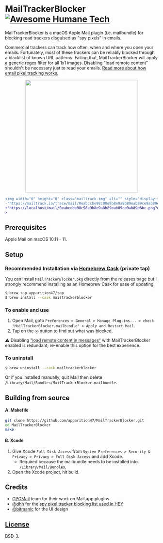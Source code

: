 # MailTrackerBlocker [![Awesome Humane Tech](https://raw.githubusercontent.com/humanetech-community/awesome-humane-tech/main/humane-tech-badge.svg?sanitize=true)](https://github.com/humanetech-community/awesome-humane-tech)

MailTrackerBlocker is a macOS Apple Mail plugin (i.e. mailbundle) for blocking read trackers disguised as "spy pixels" in emails.

Commercial trackers can track how often, when and where you open your emails. Fortunately, most of these trackers can be reliably blocked through a blacklist of known URL patterns. Failing that, MailTrackerBlocker will apply a generic regex filter for all 1x1 images. Disabling "load remote content" shouldn't be necessary just to read your emails. [Read more about how email pixel tracking works.](https://www.gmass.co/blog/tracking-pixel-blockers/)

<p align="center"><img width="371" src="https://user-images.githubusercontent.com/47551890/89727857-6d625600-da63-11ea-91b9-90f48301dc05.png"></p>

```diff
<img width="0" height="0" class="mailtrack-img" alt="" style="display:flex" src=
-"https://mailtrack.io/trace/mail/0eabccbe98c98e9b8e9a8b89eab89ce9ab89e8bc.png?u=1234567"
+"https://localhost/mail/0eabccbe98c98e9b8e9a8b89eab89ce9ab89e8bc.png?u=1234567"
>
```

## Prerequisites

Apple Mail on macOS 10.11 - 11.

## Setup

### Recommended Installation via [Homebrew Cask](https://brew.sh) (private tap)

You can install `MailTrackerBlocker.pkg` directly from the [releases page](https://github.com/apparition47/MailTrackerBlocker/releases) but I strongly recommend installing as an Homebrew Cask for ease of updating.

```bash
$ brew tap apparition47/tap
$ brew install --cask mailtrackerblocker
```

### To enable and use

1. Open Mail, goto `Preferences > General > Manage Plug-ins... > check "MailTrackerBlocker.mailbundle" > Apply and Restart Mail`.
2. Tap on the `ⓧ` button to find out what was blocked.

⚠️ Disabling ["load remote content in messages"](https://www.imore.com/sites/imore.com/files/styles/xlarge/public/field/image/2019/07/mac-load-remote.jpg) with MailTrackerBlocker enabled is redundant; re-enable this option for the best experience.

### To uninstall

```bash
$ brew uninstall --cask mailtrackerblocker
```

Or if you installed manually, quit Mail then delete `/Library/Mail/Bundles/MailTrackerBlocker.mailbundle`.



## Building from source

#### A. Makefile
```bash
git clone https://github.com/apparition47/MailTrackerBlocker.git
cd MailTrackerBlocker
make
```

#### B. Xcode

1. Give Xcode `Full Disk Access` from `System Preferences > Security & Privacy > Privacy > Full Disk Access` and add Xcode.
     * Required because the mailbundle needs to be installed into `/Library/Mail/Bundles`.
2. Open the Xcode project, hit build.


## Credits

* [GPGMail](https://github.com/GPGTools/GPGMail) team for their work on Mail.app plugins
* [@dhh](https://github.com/dhh) for the [spy pixel tracker blocking list used in HEY](https://gist.github.com/dhh/360f4dc7ddbce786f8e82b97cdad9d20)
* [@bitmanic](https://github.com/bitmanic) for the UI design


## [License](https://github.com/apparition47/MailTrackerBlocker/blob/master/LICENSE)

BSD-3.